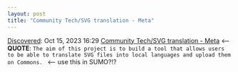 ```yaml
---
layout: post
title: "Community Tech/SVG translation - Meta"
---
```

[Discovered](http://rolandtanglao.com/2020/07/29/p1-blogthis-checkvist-list-links-to-blog/): Oct 15, 2023 16:29 [Community Tech/SVG translation - Meta](https://meta.wikimedia.org/wiki/Community_Tech/SVG_translation) <-- **QUOTE**: `The aim of this project is to build a tool that allows users to be able to translate SVG files into local languages and upload them on Commons. ` <-- use this in SUMO?!?
